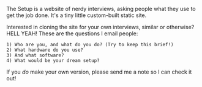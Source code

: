 The Setup is a website of nerdy interviews, asking people what they use to get the job done. It's a tiny little custom-built static site.

Interested in cloning the site for your own interviews, similar or otherwise? HELL YEAH! These are the questions I email people:

	1) Who are you, and what do you do? (Try to keep this brief!)
	2) What hardware do you use?
	3) And what software?
	4) What would be your dream setup?

If you *do* make your own version, please send me a note so I can check it out!